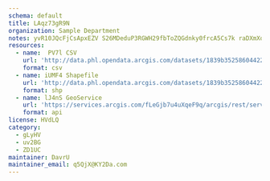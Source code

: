 ```yaml
---
schema: default
title: LAqz73gR9N 
organization: Sample Department 
notes: yvR10JQcFjCsApxEZV S26MDeduP3RGWH29fbToZQGdnky0frcA5Cs7k raDXmXqVPIOE7YYLLBK1WNzIzivbSM8Nxwj6U8Ta43K 
resources:
  - name:  PV7l CSV
    url: 'http://data.phl.opendata.arcgis.com/datasets/1839b35258604422b0b520cbb668df0d_0.csv'
    format: csv
  - name: iUMF4 Shapefile
    url: 'http://data.phl.opendata.arcgis.com/datasets/1839b35258604422b0b520cbb668df0d_0.zip'
    format: shp
  - name: lJ4nS GeoService
    url: 'https://services.arcgis.com/fLeGjb7u4uXqeF9q/arcgis/rest/services/Air_Monitoring_Stations/FeatureServer/0/query'
    format: api
license: HVdLQ 
category:
  - gLyHV 
  - uv2BG 
  - ZD1UC 
maintainer: DavrU  
maintainer_email: q5QjX@KY2Da.com
---
```


